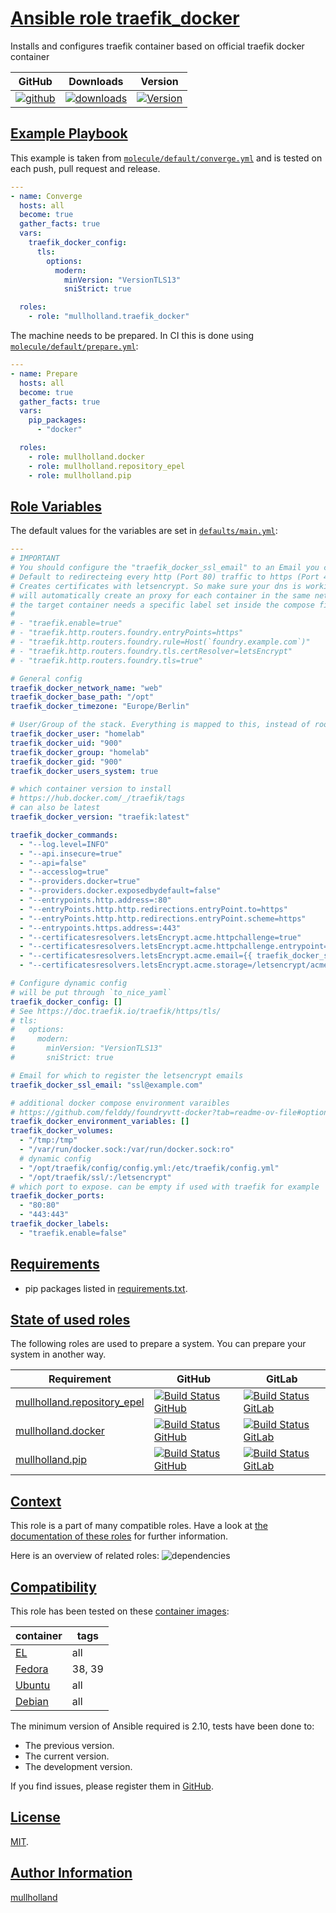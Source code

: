 # [Ansible role traefik_docker](#traefik_docker)

Installs and configures traefik container based on official traefik docker container

|GitHub|Downloads|Version|
|------|---------|-------|
|[![github](https://github.com/mullholland/ansible-role-traefik_docker/actions/workflows/molecule.yml/badge.svg)](https://github.com/mullholland/ansible-role-traefik_docker/actions/workflows/molecule.yml)|[![downloads](https://img.shields.io/ansible/role/d/mullholland/traefik_docker)](https://galaxy.ansible.com/mullholland/traefik_docker)|[![Version](https://img.shields.io/github/release/mullholland/ansible-role-traefik_docker.svg)](https://github.com/mullholland/ansible-role-traefik_docker/releases/)|
## [Example Playbook](#example-playbook)

This example is taken from [`molecule/default/converge.yml`](https://github.com/mullholland/ansible-role-traefik_docker/blob/master/molecule/default/converge.yml) and is tested on each push, pull request and release.

```yaml
---
- name: Converge
  hosts: all
  become: true
  gather_facts: true
  vars:
    traefik_docker_config:
      tls:
        options:
          modern:
            minVersion: "VersionTLS13"
            sniStrict: true

  roles:
    - role: "mullholland.traefik_docker"
```

The machine needs to be prepared. In CI this is done using [`molecule/default/prepare.yml`](https://github.com/mullholland/ansible-role-traefik_docker/blob/master/molecule/default/prepare.yml):

```yaml
---
- name: Prepare
  hosts: all
  become: true
  gather_facts: true
  vars:
    pip_packages:
      - "docker"

  roles:
    - role: mullholland.docker
    - role: mullholland.repository_epel
    - role: mullholland.pip
```



## [Role Variables](#role-variables)

The default values for the variables are set in [`defaults/main.yml`](https://github.com/mullholland/ansible-role-traefik_docker/blob/master/defaults/main.yml):

```yaml
---
# IMPORTANT
# You should configure the "traefik_docker_ssl_email" to an Email you control
# Default to redirecteing every http (Port 80) traffic to https (Port 443)
# Creates certificates with letsencrypt. So make sure your dns is working
# will automatically create an proxy for each container in the same network (defaults to web)
# the target container needs a specific label set inside the compose file like:
#
# - "traefik.enable=true"
# - "traefik.http.routers.foundry.entryPoints=https"
# - "traefik.http.routers.foundry.rule=Host(`foundry.example.com`)"
# - "traefik.http.routers.foundry.tls.certResolver=letsEncrypt"
# - "traefik.http.routers.foundry.tls=true"

# General config
traefik_docker_network_name: "web"
traefik_docker_base_path: "/opt"
traefik_docker_timezone: "Europe/Berlin"

# User/Group of the stack. Everything is mapped to this, instead of root.
traefik_docker_user: "homelab"
traefik_docker_uid: "900"
traefik_docker_group: "homelab"
traefik_docker_gid: "900"
traefik_docker_users_system: true

# which container version to install
# https://hub.docker.com/_/traefik/tags
# can also be latest
traefik_docker_version: "traefik:latest"

traefik_docker_commands:
  - "--log.level=INFO"
  - "--api.insecure=true"
  - "--api=false"
  - "--accesslog=true"
  - "--providers.docker=true"
  - "--providers.docker.exposedbydefault=false"
  - "--entrypoints.http.address=:80"
  - "--entryPoints.http.http.redirections.entryPoint.to=https"
  - "--entryPoints.http.http.redirections.entryPoint.scheme=https"
  - "--entrypoints.https.address=:443"
  - "--certificatesresolvers.letsEncrypt.acme.httpchallenge=true"
  - "--certificatesresolvers.letsEncrypt.acme.httpchallenge.entrypoint=http"
  - "--certificatesresolvers.letsEncrypt.acme.email={{ traefik_docker_ssl_email }}"
  - "--certificatesresolvers.letsEncrypt.acme.storage=/letsencrypt/acme.json"

# Configure dynamic config
# will be put through `to_nice_yaml`
traefik_docker_config: []
# See https://doc.traefik.io/traefik/https/tls/
# tls:
#   options:
#     modern:
#       minVersion: "VersionTLS13"
#       sniStrict: true

# Email for which to register the letsencrypt emails
traefik_docker_ssl_email: "ssl@example.com"

# additional docker compose environment varaibles
# https://github.com/felddy/foundryvtt-docker?tab=readme-ov-file#optional-variables
traefik_docker_environment_variables: []
traefik_docker_volumes:
  - "/tmp:/tmp"
  - "/var/run/docker.sock:/var/run/docker.sock:ro"
  # dynamic config
  - "/opt/traefik/config/config.yml:/etc/traefik/config.yml"
  - "/opt/traefik/ssl/:/letsencrypt"
# which port to expose. can be empty if used with traefik for example
traefik_docker_ports:
  - "80:80"
  - "443:443"
traefik_docker_labels:
  - "traefik.enable=false"
```

## [Requirements](#requirements)

- pip packages listed in [requirements.txt](https://github.com/mullholland/ansible-role-traefik_docker/blob/master/requirements.txt).

## [State of used roles](#state-of-used-roles)

The following roles are used to prepare a system. You can prepare your system in another way.

| Requirement | GitHub | GitLab |
|-------------|--------|--------|
|[mullholland.repository_epel](https://galaxy.ansible.com/mullholland/repository_epel)|[![Build Status GitHub](https://github.com/mullholland/ansible-role-repository_epel/workflows/Ansible%20Molecule/badge.svg)](https://github.com/mullholland/ansible-role-repository_epel/actions)|[![Build Status GitLab](https://gitlab.com/opensourceunicorn/ansible-role-repository_epel/badges/master/pipeline.svg)](https://gitlab.com/opensourceunicorn/ansible-role-repository_epel)|
|[mullholland.docker](https://galaxy.ansible.com/mullholland/docker)|[![Build Status GitHub](https://github.com/mullholland/ansible-role-docker/workflows/Ansible%20Molecule/badge.svg)](https://github.com/mullholland/ansible-role-docker/actions)|[![Build Status GitLab](https://gitlab.com/opensourceunicorn/ansible-role-docker/badges/master/pipeline.svg)](https://gitlab.com/opensourceunicorn/ansible-role-docker)|
|[mullholland.pip](https://galaxy.ansible.com/mullholland/pip)|[![Build Status GitHub](https://github.com/mullholland/ansible-role-pip/workflows/Ansible%20Molecule/badge.svg)](https://github.com/mullholland/ansible-role-pip/actions)|[![Build Status GitLab](https://gitlab.com/opensourceunicorn/ansible-role-pip/badges/master/pipeline.svg)](https://gitlab.com/opensourceunicorn/ansible-role-pip)|

## [Context](#context)

This role is a part of many compatible roles. Have a look at [the documentation of these roles](https://mullholland.net) for further information.

Here is an overview of related roles:
![dependencies](https://raw.githubusercontent.com/mullholland/ansible-role-traefik_docker/png/requirements.png "Dependencies")

## [Compatibility](#compatibility)

This role has been tested on these [container images](https://hub.docker.com/u/mullholland):

|container|tags|
|---------|----|
|[EL](https://hub.docker.com/r/mullholland/enterpriselinux)|all|
|[Fedora](https://hub.docker.com/r/mullholland/fedora/)|38, 39|
|[Ubuntu](https://hub.docker.com/r/mullholland/ubuntu)|all|
|[Debian](https://hub.docker.com/r/mullholland/debian)|all|

The minimum version of Ansible required is 2.10, tests have been done to:

- The previous version.
- The current version.
- The development version.

If you find issues, please register them in [GitHub](https://github.com/mullholland/ansible-role-traefik_docker/issues).

## [License](#license)

[MIT](https://github.com/mullholland/ansible-role-traefik_docker/blob/master/LICENSE).

## [Author Information](#author-information)

[mullholland](https://mullholland.net)
